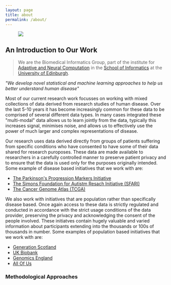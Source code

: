 ```yaml
---
layout: page
title: about
permalink: /about/
---
```


<figure>
   <img src='/assets/edinburgh/salisbury_crags.jpg' style='max-width:750px;' />
</figure>

## An Introduction to Our Work

> We are the Biomedical Informatics Group, part of the institute for [Adaptive and Neural Computation](http://web.inf.ed.ac.uk/anc) in the [School of Informatics](http://inf.ed.ac.uk) at the [University of Edinburgh](http://www.ed.ac.uk).

*"We develop novel statistical and machine learning approaches to help us better understand human disease"*

Most of our current research work focusses on working with mixed collections of data derived from research studies of human disease. Over the last 5-10 years it has become increasingly common for these data to be comprised of several different data types. In many cases integrated these "multi-modal" data allows us to learn jointly from the data, typically this increases signal, minimises noise, and allows us to effectively use the power of much larger and complex representations of disease.

Our research uses data derived directly from groups of patients suffering from specific conditions who have consented to have some of their data shared for research puroposes. These data are made available to researchers in a carefully controlled manner to preserve patient privacy and to ensure that the data is used only for the purposes originally intended. Some example of disease based initiatives that we work with are:

- [The Parkinson's Progression Markers Initiative](https://www.ppmi-info.org)
- [The Simons Foundation for Autistm Resach Initiative (SFARI)](https://www.sfari.org)
- [The Cancer Genome Atlas (TCGA)](https://www.cancer.gov/ccg/research/genome-sequencing/tcga)

We also work with initiatives that are population rather than specifically disease based. Once again access to these data is strictly regulated and conducted in accordance with the strict usage conditions of the data provider, preserving the privacy and acknowledging the consent of the people involved. These initiatves contain hugely valuable and varied information about participants extending into the thousands or 100s of thousands in number. Some examples of population based initiatives that we work with are:

- [Generation Scotland](https://www.ed.ac.uk/generation-scotland)
- [UK Biobank](https://www.ukbiobank.ac.uk)
- [Genomics England](https://www.genomicsengland.co.uk)
- [All Of Us](https://allofus.nih.gov)

### Methodological Approaches
